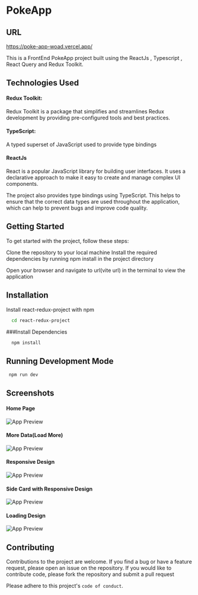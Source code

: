 
#  PokeApp  

## URL
https://poke-app-woad.vercel.app/

This is a FrontEnd PokeApp project built using the ReactJs , Typescript , React Query and Redux Toolkit. 

## Technologies Used
####  Redux Toolkit:
 Redux Toolkit is a package that simplifies and streamlines Redux development by providing pre-configured tools and best practices.
####  TypeScript:
 A typed superset of JavaScript used to provide type bindings
#### ReactJs
 React is a popular JavaScript library for building user interfaces. It uses a declarative approach to make it easy to create and manage complex UI components.

The project also provides type bindings using TypeScript. This helps to ensure that the correct data types are used throughout the application, which can help to prevent bugs and improve code quality.

## Getting Started
To get started with the project, follow these steps:

Clone the repository to your local machine
Install the required dependencies by running npm install in the project directory

Open your browser and navigate to url(vite url) in the terminal  to view the application

## Installation

Install react-redux-project with npm

```bash
  cd react-redux-project
```

###Install Dependencies

```bash
  npm install
```

## Running Development Mode

 ```bash
  npm run dev
```

## Screenshots
#### Home Page
![App Preview](/public/poke2.png  )

#### More Data(Load More)
![App Preview](/public/poke3.png  )

#### Responsive Design
![App Preview](/public/poke1.png  )

#### Side Card with Responsive Design
![App Preview](/public/poke5.png )

#### Loading Design
![App Preview](/public/poke4.png  )

## Contributing

Contributions to the project are welcome. If you find a bug or have a feature request, please open an issue on the repository. If you would like to contribute code, please fork the repository and submit a pull request


Please adhere to this project's `code of conduct`.


